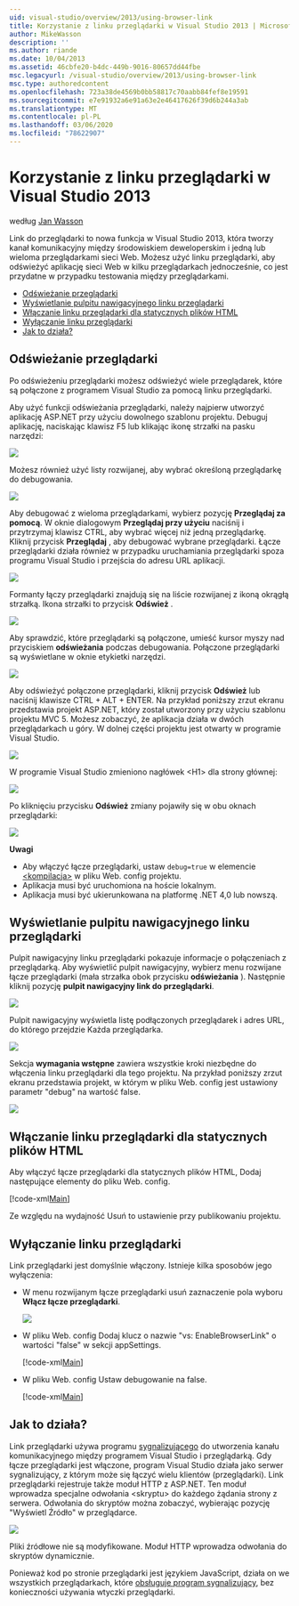 ```yaml
---
uid: visual-studio/overview/2013/using-browser-link
title: Korzystanie z linku przeglądarki w Visual Studio 2013 | Microsoft Docs
author: MikeWasson
description: ''
ms.author: riande
ms.date: 10/04/2013
ms.assetid: 46cbfe20-b4dc-449b-9016-80657dd44fbe
msc.legacyurl: /visual-studio/overview/2013/using-browser-link
msc.type: authoredcontent
ms.openlocfilehash: 723a38de4569b0bb58817c70aabb84fef8e19591
ms.sourcegitcommit: e7e91932a6e91a63e2e46417626f39d6b244a3ab
ms.translationtype: MT
ms.contentlocale: pl-PL
ms.lasthandoff: 03/06/2020
ms.locfileid: "78622907"
---
```

# <a name="using-browser-link-in-visual-studio-2013"></a>Korzystanie z linku przeglądarki w Visual Studio 2013

według [Jan Wasson](https://github.com/MikeWasson)

Link do przeglądarki to nowa funkcja w Visual Studio 2013, która tworzy kanał komunikacyjny między środowiskiem deweloperskim i jedną lub wieloma przeglądarkami sieci Web. Możesz użyć linku przeglądarki, aby odświeżyć aplikację sieci Web w kilku przeglądarkach jednocześnie, co jest przydatne w przypadku testowania między przeglądarkami.

- [Odświeżanie przeglądarki](#browser-refresh)
- [Wyświetlanie pulpitu nawigacyjnego linku przeglądarki](#dashboard)
- [Włączanie linku przeglądarki dla statycznych plików HTML](#static-html)
- [Wyłączanie linku przeglądarki](#disabling)
- [Jak to działa?](#how-it-works)

<a id="browser-refresh"></a>
## <a name="browser-refresh"></a>Odświeżanie przeglądarki

Po odświeżeniu przeglądarki możesz odświeżyć wiele przeglądarek, które są połączone z programem Visual Studio za pomocą linku przeglądarki.

Aby użyć funkcji odświeżania przeglądarki, należy najpierw utworzyć aplikację ASP.NET przy użyciu dowolnego szablonu projektu. Debuguj aplikację, naciskając klawisz F5 lub klikając ikonę strzałki na pasku narzędzi:

![](using-browser-link/_static/image1.png)

Możesz również użyć listy rozwijanej, aby wybrać określoną przeglądarkę do debugowania.

![](using-browser-link/_static/image2.png)

Aby debugować z wieloma przeglądarkami, wybierz pozycję **Przeglądaj za pomocą**. W oknie dialogowym **Przeglądaj przy użyciu** naciśnij i przytrzymaj klawisz CTRL, aby wybrać więcej niż jedną przeglądarkę. Kliknij przycisk **Przeglądaj** , aby debugować wybrane przeglądarki. Łącze przeglądarki działa również w przypadku uruchamiania przeglądarki spoza programu Visual Studio i przejścia do adresu URL aplikacji.

![](using-browser-link/_static/image3.png)

Formanty łączy przeglądarki znajdują się na liście rozwijanej z ikoną okrągłą strzałką. Ikona strzałki to przycisk **Odśwież** .

![](using-browser-link/_static/image4.png)

Aby sprawdzić, które przeglądarki są połączone, umieść kursor myszy nad przyciskiem **odświeżania** podczas debugowania. Połączone przeglądarki są wyświetlane w oknie etykietki narzędzi.

![](using-browser-link/_static/image5.png)

Aby odświeżyć połączone przeglądarki, kliknij przycisk **Odśwież** lub naciśnij klawisze CTRL + ALT + ENTER. Na przykład poniższy zrzut ekranu przedstawia projekt ASP.NET, który został utworzony przy użyciu szablonu projektu MVC 5. Możesz zobaczyć, że aplikacja działa w dwóch przeglądarkach u góry. W dolnej części projektu jest otwarty w programie Visual Studio.

![](using-browser-link/_static/image6.png)

W programie Visual Studio zmieniono nagłówek &lt;H1&gt; dla strony głównej:

![](using-browser-link/_static/image7.png)

Po kliknięciu przycisku **Odśwież** zmiany pojawiły się w obu oknach przeglądarki:

![](using-browser-link/_static/image8.png)

**Uwagi**

- Aby włączyć łącze przeglądarki, ustaw `debug=true` w elemencie [&lt;kompilacja&gt;](https://msdn.microsoft.com/library/s10awwz0(v=vs.85).aspx) w pliku Web. config projektu.
- Aplikacja musi być uruchomiona na hoście lokalnym.
- Aplikacja musi być ukierunkowana na platformę .NET 4,0 lub nowszą.

<a id="dashboard"></a>
## <a name="viewing-the-browser-link-dashboard"></a>Wyświetlanie pulpitu nawigacyjnego linku przeglądarki

Pulpit nawigacyjny linku przeglądarki pokazuje informacje o połączeniach z przeglądarką. Aby wyświetlić pulpit nawigacyjny, wybierz menu rozwijane łącze przeglądarki (mała strzałka obok przycisku **odświeżania** ). Następnie kliknij pozycję **pulpit nawigacyjny link do przeglądarki**.

![](using-browser-link/_static/image9.png)

Pulpit nawigacyjny wyświetla listę podłączonych przeglądarek i adres URL, do którego przejdzie Każda przeglądarka.

![](using-browser-link/_static/image10.png)

Sekcja **wymagania wstępne** zawiera wszystkie kroki niezbędne do włączenia linku przeglądarki dla tego projektu. Na przykład poniższy zrzut ekranu przedstawia projekt, w którym w pliku Web. config jest ustawiony parametr "debug" na wartość false.

![](using-browser-link/_static/image11.png)

<a id="static-html"></a>
## <a name="enabling-browser-link-for-static-html-files"></a>Włączanie linku przeglądarki dla statycznych plików HTML

Aby włączyć łącze przeglądarki dla statycznych plików HTML, Dodaj następujące elementy do pliku Web. config.

[!code-xml[Main](using-browser-link/samples/sample1.xml)]

Ze względu na wydajność Usuń to ustawienie przy publikowaniu projektu.

<a id="disabling"></a>
## <a name="disabling-browser-link"></a>Wyłączanie linku przeglądarki

Link przeglądarki jest domyślnie włączony. Istnieje kilka sposobów jego wyłączenia:

- W menu rozwijanym łącze przeglądarki usuń zaznaczenie pola wyboru **Włącz łącze przeglądarki**. 

    ![](using-browser-link/_static/image12.png)
- W pliku Web. config Dodaj klucz o nazwie "vs: EnableBrowserLink" o wartości "false" w sekcji appSettings. 

    [!code-xml[Main](using-browser-link/samples/sample2.xml)]
- W pliku Web. config Ustaw debugowanie na false. 

    [!code-xml[Main](using-browser-link/samples/sample3.xml)]

<a id="how-it-works"></a>
## <a name="how-does-it-work"></a>Jak to działa?

Link przeglądarki używa programu [sygnalizującego](../../../signalr/index.md) do utworzenia kanału komunikacyjnego między programem Visual Studio i przeglądarką. Gdy łącze przeglądarki jest włączone, program Visual Studio działa jako serwer sygnalizujący, z którym może się łączyć wielu klientów (przeglądarki). Link przeglądarki rejestruje także moduł HTTP z ASP.NET. Ten moduł wprowadza specjalne odwołania &lt;skryptu&gt; do każdego żądania strony z serwera. Odwołania do skryptów można zobaczyć, wybierając pozycję "Wyświetl Źródło" w przeglądarce.

![](using-browser-link/_static/image13.png)

Pliki źródłowe nie są modyfikowane. Moduł HTTP wprowadza odwołania do skryptów dynamicznie.

Ponieważ kod po stronie przeglądarki jest językiem JavaScript, działa on we wszystkich przeglądarkach, które [obsługuje program sygnalizujący](../../../signalr/overview/getting-started/supported-platforms.md), bez konieczności używania wtyczki przeglądarki.
